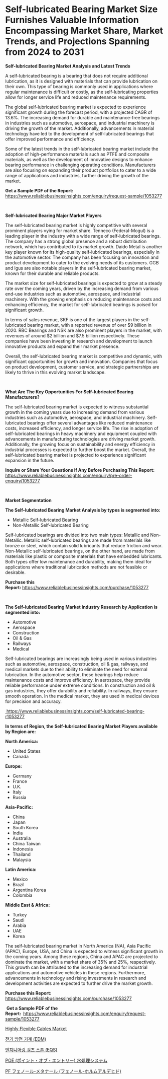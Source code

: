 <p><h1>Self-lubricated Bearing Market Size Furnishes Valuable Information Encompassing Market Share, Market Trends, and Projections Spanning from 2024 to 2031</h1></p><p><strong>Self-lubricated Bearing Market Analysis and Latest Trends</strong></p>
<p><p>A self-lubricated bearing is a bearing that does not require additional lubrication, as it is designed with materials that can provide lubrication on their own. This type of bearing is commonly used in applications where regular maintenance is difficult or costly, as the self-lubricating properties allow for longer service life and reduced maintenance requirements.</p><p>The global self-lubricated bearing market is expected to experience significant growth during the forecast period, with a projected CAGR of 13.6%. The increasing demand for durable and maintenance-free bearings in industries such as automotive, aerospace, and industrial machinery is driving the growth of the market. Additionally, advancements in material technology have led to the development of self-lubricated bearings that offer improved performance and efficiency.</p><p>Some of the latest trends in the self-lubricated bearing market include the adoption of high-performance materials such as PTFE and composite materials, as well as the development of innovative designs to enhance bearing performance in challenging operating conditions. Manufacturers are also focusing on expanding their product portfolios to cater to a wide range of applications and industries, further driving the growth of the market.</p></p>
<p><strong>Get a Sample PDF of the Report:&nbsp;</strong> <a href="https://www.reliablebusinessinsights.com/enquiry/request-sample/1053277">https://www.reliablebusinessinsights.com/enquiry/request-sample/1053277</a></p>
<p>&nbsp;</p>
<p><strong>Self-lubricated Bearing Major Market Players</strong></p>
<p><p>The self-lubricated bearing market is highly competitive with several prominent players vying for market share. Tenneco (Federal-Mogul) is a leading player in the industry with a wide range of self-lubricated bearings. The company has a strong global presence and a robust distribution network, which has contributed to its market growth. Daido Metal is another key player known for its high-quality self-lubricated bearings, especially in the automotive sector. The company has been focusing on innovation and product development to cater to the evolving needs of its customers. GGB and Igus are also notable players in the self-lubricated bearing market, known for their durable and reliable products.</p><p>The market size for self-lubricated bearings is expected to grow at a steady rate over the coming years, driven by the increasing demand from various end-use industries such as automotive, aerospace, and industrial machinery. With the growing emphasis on reducing maintenance costs and enhancing efficiency, the market for self-lubricated bearings is poised for significant growth.</p><p>In terms of sales revenue, SKF is one of the largest players in the self-lubricated bearing market, with a reported revenue of over $9 billion in 2020. RBC Bearings and NSK are also prominent players in the market, with revenues of around $2 billion and $7.5 billion respectively. These companies have been investing in research and development to launch innovative products and expand their market presence.</p><p>Overall, the self-lubricated bearing market is competitive and dynamic, with significant opportunities for growth and innovation. Companies that focus on product development, customer service, and strategic partnerships are likely to thrive in this evolving market landscape.</p></p>
<p>&nbsp;</p>
<p><strong>What Are The Key Opportunities For Self-lubricated Bearing Manufacturers?</strong></p>
<p><p>The self-lubricated bearing market is expected to witness substantial growth in the coming years due to increasing demand from various industries such as automotive, aerospace, and industrial machinery. Self-lubricated bearings offer several advantages like reduced maintenance costs, increased efficiency, and longer service life. The rise in adoption of self-lubricated bearings in heavy machinery and equipment coupled with advancements in manufacturing technologies are driving market growth. Additionally, the growing focus on sustainability and energy efficiency in industrial processes is expected to further boost the market. Overall, the self-lubricated bearing market is projected to experience significant expansion in the future.</p></p>
<p><strong>Inquire or Share Your Questions If Any Before Purchasing This Report:</strong> <a href="https://www.reliablebusinessinsights.com/enquiry/pre-order-enquiry/1053277">https://www.reliablebusinessinsights.com/enquiry/pre-order-enquiry/1053277</a></p>
<p>&nbsp;</p>
<p><strong>Market Segmentation</strong></p>
<p><strong>The Self-lubricated Bearing Market Analysis by types is segmented into:</strong></p>
<p><ul><li>Metallic Self-lubricated Bearing</li><li>Non-Metallic Self-lubricated Bearing</li></ul></p>
<p><p>Self-lubricated bearings are divided into two main types: Metallic and Non-Metallic. Metallic self-lubricated bearings are made from materials like bronze or steel, which contain solid lubricants that reduce friction and wear. Non-Metallic self-lubricated bearings, on the other hand, are made from materials like plastic or composite materials that have embedded lubricants. Both types offer low maintenance and durability, making them ideal for applications where traditional lubrication methods are not feasible or desirable.</p></p>
<p><strong>Purchase this Report:&nbsp;</strong><a href="https://www.reliablebusinessinsights.com/purchase/1053277">https://www.reliablebusinessinsights.com/purchase/1053277</a></p>
<p>&nbsp;</p>
<p><strong>The Self-lubricated Bearing Market Industry Research by Application is segmented into:</strong></p>
<p><ul><li>Automotive</li><li>Aerospace</li><li>Construction</li><li>Oil & Gas</li><li>Railways</li><li>Medical</li></ul></p>
<p><p>Self-lubricated bearings are increasingly being used in various industries such as automotive, aerospace, construction, oil & gas, railways, and medical markets due to their ability to eliminate the need for external lubrication. In the automotive sector, these bearings help reduce maintenance costs and improve efficiency. In aerospace, they provide reliable performance under extreme conditions. In construction and oil & gas industries, they offer durability and reliability. In railways, they ensure smooth operation. In the medical market, they are used in medical devices for precision and accuracy.</p></p>
<p><a href="https://www.reliablebusinessinsights.com/self-lubricated-bearing-r1053277">&nbsp;https://www.reliablebusinessinsights.com/self-lubricated-bearing-r1053277</a></p>
<p><strong>In terms of Region, the Self-lubricated Bearing Market Players available by Region are:</strong></p>
<p>
    <p> <strong> North America: </strong>
        <ul>
            <li>United States</li>
            <li>Canada</li>
        </ul>
        </p> 
    <p> <strong> Europe: </strong>
        <ul>
            <li>Germany</li>
            <li>France</li>
            <li>U.K.</li>
            <li>Italy</li>
            <li>Russia</li>
        </ul>
        </p> 
    <p> <strong> Asia-Pacific: </strong>
        <ul>
            <li>China</li>
            <li>Japan</li>
            <li>South Korea</li>
            <li>India</li>
            <li>Australia</li>
            <li>China Taiwan</li>
            <li>Indonesia</li>
            <li>Thailand</li>
            <li>Malaysia</li>
        </ul>
        </p> 
    <p> <strong> Latin America: </strong>
        <ul>
            <li>Mexico</li>
            <li>Brazil</li>
            <li>Argentina Korea</li>
            <li>Colombia</li>
        </ul>
        </p> 
    <p> <strong> Middle East & Africa: </strong>
        <ul>
            <li>Turkey</li>
            <li>Saudi</li>
            <li>Arabia</li>
            <li>UAE</li>
            <li>Korea</li>
        </ul>
    </p>
    </p>
<p><p>The self-lubricated bearing market in North America (NA), Asia Pacific (APAC), Europe, USA, and China is expected to witness significant growth in the coming years. Among these regions, China and APAC are projected to dominate the market, with a market share of 35% and 25%, respectively. This growth can be attributed to the increasing demand for industrial applications and automotive vehicles in these regions. Furthermore, advancements in technology and rising investments in research and development activities are expected to further drive the market growth.</p></p>
<p><strong>Purchase this Report: </strong><a href="https://www.reliablebusinessinsights.com/purchase/1053277">https://www.reliablebusinessinsights.com/purchase/1053277</a></p>
<p>&nbsp;<strong>Get a Sample PDF of the Report:&nbsp;&nbsp;</strong><a href="https://www.reliablebusinessinsights.com/enquiry/request-sample/1053277">https://www.reliablebusinessinsights.com/enquiry/request-sample/1053277</a></p>
<p><strong></strong></p>
<p><p><a href="https://github.com/LaceyZemlak1/Market-Research-Report-List-1/blob/main/highly-flexible-cables-market.md">Highly Flexible Cables Market</a></p><p><a href="https://github.com/joannescott9078/Market-Research-Report-List-1/blob/main/330508097807.md">전기 방전 기계 (EDM)</a></p><p><a href="https://github.com/khairinauzunul/Market-Research-Report-List-1/blob/main/246778297808.md">엔지니어링 쿼츠 스톤 (EQS)</a></p><p><a href="https://github.com/luffiazaza/Market-Research-Report-List-1/blob/main/860432391742.md">POE (ポイント・オブ・エントリー) 水処理システム</a></p><p><a href="https://github.com/avbqbctihcbe2/Market-Research-Report-List-2/blob/main/100571191741.md">PF フェノール-メタナール (フェノール-ホルムアルデヒド)</a></p></p>